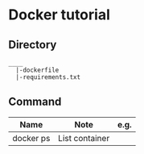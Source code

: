 # Docker tutorial

## Directory
```
____
  |-dockerfile
  |-requirements.txt
```
## Command
|Name|Note|e.g.|
|---|---|---|
|docker ps|List container|
